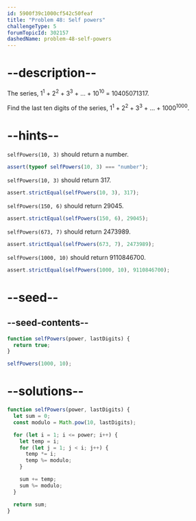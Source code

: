 ```yaml
---
id: 5900f39c1000cf542c50feaf
title: "Problem 48: Self powers"
challengeType: 5
forumTopicId: 302157
dashedName: problem-48-self-powers
---
```


# --description--

The series, 1<sup>1</sup> + 2<sup>2</sup> + 3<sup>3</sup> + ... + 10<sup>10</sup> = 10405071317.

Find the last ten digits of the series, 1<sup>1</sup> + 2<sup>2</sup> + 3<sup>3</sup> + ... + 1000<sup>1000</sup>.

# --hints--

`selfPowers(10, 3)` should return a number.

```js
assert(typeof selfPowers(10, 3) === "number");
```

`selfPowers(10, 3)` should return 317.

```js
assert.strictEqual(selfPowers(10, 3), 317);
```

`selfPowers(150, 6)` should return 29045.

```js
assert.strictEqual(selfPowers(150, 6), 29045);
```

`selfPowers(673, 7)` should return 2473989.

```js
assert.strictEqual(selfPowers(673, 7), 2473989);
```

`selfPowers(1000, 10)` should return 9110846700.

```js
assert.strictEqual(selfPowers(1000, 10), 9110846700);
```

# --seed--

## --seed-contents--

```js
function selfPowers(power, lastDigits) {
  return true;
}

selfPowers(1000, 10);
```

# --solutions--

```js
function selfPowers(power, lastDigits) {
  let sum = 0;
  const modulo = Math.pow(10, lastDigits);

  for (let i = 1; i <= power; i++) {
    let temp = i;
    for (let j = 1; j < i; j++) {
      temp *= i;
      temp %= modulo;
    }

    sum += temp;
    sum %= modulo;
  }

  return sum;
}
```
